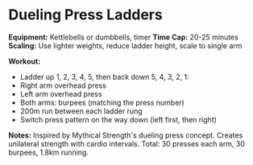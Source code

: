 # Dueling Press Ladders

**Equipment:** Kettlebells or dumbbells, timer
**Time Cap:** 20-25 minutes
**Scaling:** Use lighter weights, reduce ladder height, scale to single arm

**Workout:**
- Ladder up 1, 2, 3, 4, 5, then back down 5, 4, 3, 2, 1:
- Right arm overhead press
- Left arm overhead press
- Both arms: burpees (matching the press number)
- 200m run between each ladder rung
- Switch press pattern on the way down (left first, then right)

**Notes:**
Inspired by Mythical Strength's dueling press concept. Creates unilateral strength with cardio intervals. Total: 30 presses each arm, 30 burpees, 1.8km running.